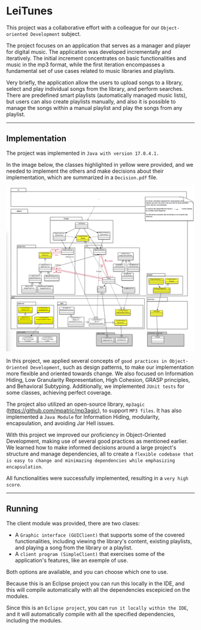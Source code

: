 # LeiTunes

This project was a collaborative effort with a colleague for our ```Object-oriented Development``` subject.

The project focuses on an application that serves as a manager and player for digital music. The application was developed incrementally and iteratively. The initial increment concentrates on basic functionalities and music in the mp3 format, while the first iteration encompasses a fundamental set of use cases related to music libraries and playlists.

Very briefly, the application allow the users to upload songs to a library, select and play individual songs from the library, and perform searches. There are predefined smart playlists (automatically managed music lists), but users can also create playlists manually, and also it is possible to manage the songs within a manual playlist and play the songs from any playlist.

---
## Implementation

The project was implemented in ```Java with version 17.0.4.1.```

In the image below, the classes highlighted in yellow were provided, and we needed to implement the others and make decisions about their implementation, which are summarized in a ```Decision.pdf``` file.

![Class Diagram](dco.png)

In this project, we applied several concepts of ```good practices in Object-Oriented Development```, such as design patterns, to make our implementation more flexible and oriented towards change. We also focused on Information Hiding, Low Granularity Representation, High Cohesion, GRASP principles, and Behavioral Subtyping. Additionally, we implemented ```JUnit tests``` for some classes, achieving perfect coverage.

The project also utilized an open-source library, ```mp3agic``` (https://github.com/mpatric/mp3agic), to support ```MP3 files```. It has also implemented a ```Java Module``` for Information Hiding, modularity, encapsulation, and avoiding Jar Hell issues.

With this project we improved our proficiency in Object-Oriented Development, making use of several good practices as mentioned earlier. We learned how to make informed decisions around a large project's structure and manage dependencies, all to create a ```flexible codebase that is easy to change and minimazing dependencies while emphasizing encapsulation```.

All functionalities were successfully implemented, resulting in a ```very high score```.

---
## Running

The client module was provided, there are two clases:
- A ```Graphic interface (GUIClient)``` that supports some of the covered functionalities, including viewing the library's content, existing playlists, and playing a song from the library or a playlist.
- A ```client program (SimpleClient)``` that exercises some of the application's features, like an exemple of use.

Both options are available, and you can choose which one to use.

Because this is an Eclipse project you can run this locally in the IDE, and this will compile automatically with all the dependencies escepicied on the modules.

Since this is an ```Eclipse project```, you can ```run it locally within the IDE```, and it will automatically compile with all the specified dependencies, including the modules.